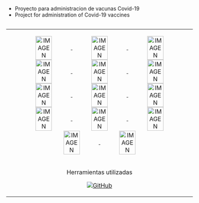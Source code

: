 - Proyecto para administracion de vacunas Covid-19
- Project for administration of Covid-19 vaccines

<table align="left">
  <tr border="none">
    <td width="25%" align="center">
      <p align="center">
        <a href="https://github.com/juanma877/Vacunas" title="Ir a la fuente">
          <img align="center" width=30% src="https://i.postimg.cc/rFSXL5ZL/image.png" alt="IMAGEN" />
          <img align="center" width=30% src="https://i.postimg.cc/B6dyrvx6/image.png" alt="IMAGEN" />
          <img align="center" width=30% src="https://i.postimg.cc/Ls5bhPD5/image.png" alt="IMAGEN" />
          <img align="center" width=30% src="https://i.postimg.cc/SR6ZHfST/image.png" alt="IMAGEN" />
          <img align="center" width=30% src="https://i.postimg.cc/mksj31YQ/image.png" alt="IMAGEN" />        
          <img align="center" width=30% src="https://i.postimg.cc/HsT3V5sm/image.png" alt="IMAGEN" />                    
          <img align="center" width=30% src="https://i.postimg.cc/HsT3V5sm/image.png" alt="IMAGEN" />                            
          <img align="center" width=30% src="https://i.postimg.cc/9FXtWhJF/image.png" alt="IMAGEN" />          
          <img align="center" width=30% src="https://i.postimg.cc/j5rPB0DT/image.png" alt="IMAGEN" />         
          <img align="center" width=30% src="https://i.postimg.cc/501QnBrN/image.png" alt="IMAGEN" />         
          <img align="center" width=30% src="https://i.postimg.cc/wM4tqSj7/image.png" alt="IMAGEN" />
          <img align="center" width=30% src="https://i.postimg.cc/tCf1LQcc/image.png" alt="IMAGEN" />    
          <img align="center" width=30% src="https://i.postimg.cc/g0bx2ymq/image.png" alt="IMAGEN" />
          <img align="center" width=30% src="https://i.postimg.cc/NMpFDWTp/image.png" alt="IMAGEN" />
         </a>
      </p>
    </td>
  </tr>
 <tr border="none">
    <td width="25%" align="center">
      <p align="center">
       Herramientas utilizadas
      </p>
     <p align="center">
        <a href="https://tu-enlace-a-github" title="Ir a GitHub">
          <img src="https://img.shields.io/badge/Java-ED8B00?style=for-the-badge&logo=openjdk&logoColor=white" alt="GitHub" />
        </a>
      </p>
    </td>
  </tr>
  </table>
